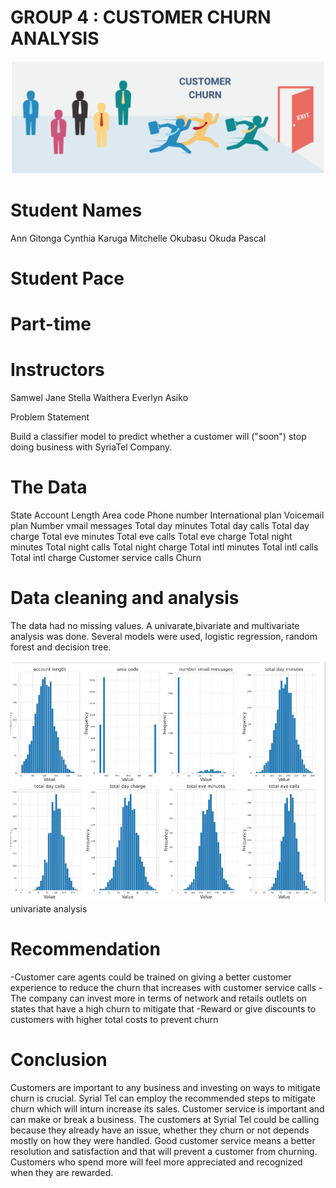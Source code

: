 # GROUP 4 : CUSTOMER CHURN ANALYSIS
![Cover](https://github.com/Aquinate22/Phase-3-Project-SyriaTel-Customer-Churn/blob/main/fl/title.png)

# Student Names

Ann Gitonga
Cynthia Karuga
Mitchelle Okubasu
Okuda Pascal

# Student Pace

# Part-time
# Instructors

Samwel Jane
Stella Waithera
Everlyn Asiko


Problem Statement

Build a classifier model to predict whether a customer will ("soon") stop doing business with SyriaTel Company.

# The Data


State 
Account Length 
Area code 
Phone number 
International plan 
Voicemail plan 
Number vmail messages 
Total day minutes 
Total day calls 
Total day charge
Total eve minutes 
Total eve calls 
Total eve charge 
Total night minutes 
Total night calls 
Total night charge 
Total intl minutes 
Total intl calls 
Total intl charge
Customer service calls
Churn

# Data cleaning and analysis

The data had no missing values. A univarate,bivariate and multivariate analysis was done. Several models were used, logistic regression, random forest and decision tree.


![historam](https://github.com/Aquinate22/Phase-3-Project-SyriaTel-Customer-Churn/blob/main/fl/hist.png)
univariate analysis

# Recommendation

-Customer care agents could be trained on giving a better customer experience to reduce the churn that increases with customer service calls
-The company can invest more in terms of network and retails outlets on states that have a high churn to mitigate that
-Reward or give discounts to customers with higher total costs to prevent churn


# Conclusion


Customers are important to any business and investing on ways to mitigate churn is crucial. Syrial Tel can employ the recommended steps to mitigate churn which will inturn increase its sales. Customer service is important and can make or break a business. The customers at Syrial Tel could be calling because they already have an issue, whether they churn or not depends mostly on how they were handled. Good customer service means a better resolution and satisfaction and that will prevent a customer from churning. Customers who spend more will feel more appreciated and recognized when they are rewarded.


